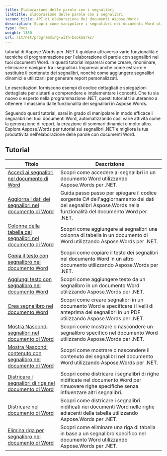 ```yaml
---
title: Elaborazione delle parole con i segnalibri
linktitle: Elaborazione delle parole con i segnalibri
second_title: API di elaborazione dei documenti Aspose.Words
description: Scopri come manipolare i segnalibri nei documenti Word utilizzando Aspose.Words per .NET. Le esercitazioni ti guidano attraverso i passaggi per creare, accedere e modificare i segnalibri in un documento di Word.
type: docs
weight: 1380
url: /it/net/programming-with-bookmarks/
---
```


tutorial di Aspose.Words per .NET ti guidano attraverso varie funzionalità e tecniche di programmazione per l'elaborazione di parole con segnalibri nei tuoi documenti Word. In questi tutorial imparerai come creare, rinominare, eliminare e navigare tra i segnalibri. Imparerai anche come estrarre e sostituire il contenuto dei segnalibri, nonché come aggiungere segnalibri dinamici e utilizzarli per generare report personalizzati.

Le esercitazioni forniscono esempi di codice dettagliati e spiegazioni dettagliate per aiutarti a comprendere e implementare i concetti. Che tu sia nuovo o esperto nella programmazione .NET, questi tutorial ti aiuteranno a ottenere il massimo dalle funzionalità dei segnalibri in Aspose.Words.

Seguendo questi tutorial, sarai in grado di manipolare in modo efficace i segnalibri nei tuoi documenti Word, automatizzando così varie attività come la generazione di report, la creazione di sommari dinamici e molto altro. Esplora Aspose.Words per tutorial sui segnalibri .NET e migliora la tua produttività nell'elaborazione delle parole con documenti Word.

 ## Tutorial
| Titolo | Descrizione |
| --- | --- |
| [Accedi ai segnalibri nel documento di Word](./access-bookmarks/) | Scopri come accedere ai segnalibri in un documento Word utilizzando Aspose.Words per .NET. |
| [Aggiorna i dati dei segnalibri nel documento di Word](./update-bookmark-data/) | Guida passo passo per spiegare il codice sorgente C# dell'aggiornamento dei dati dei segnalibri Aspose.Words nella funzionalità del documento Word per .NET. |
| [Colonne della tabella dei segnalibri nel documento di Word](./bookmark-table-columns/) | Scopri come aggiungere ai segnalibri una colonna di tabella in un documento di Word utilizzando Aspose.Words per .NET. |
| [Copia il testo con segnalibro nel documento Word](./copy-bookmarked-text/) | Scopri come copiare il testo dei segnalibri nel documento Word in un altro documento utilizzando Aspose.Words per .NET. |
| [Aggiungi testo con segnalibro nel documento Word](./append-bookmarked-text/) | Scopri come aggiungere testo da un segnalibro in un documento Word utilizzando Aspose.Words per .NET. |
| [Crea segnalibro nel documento Word](./create-bookmark/) | Scopri come creare segnalibri in un documento Word e specificare i livelli di anteprima dei segnalibri in un PDF utilizzando Aspose.Words per .NET. |
| [Mostra Nascondi segnalibri nel documento di Word](./show-hide-bookmarks/) | Scopri come mostrare o nascondere un segnalibro specifico nel documento Word utilizzando Aspose.Words per .NET. |
| [Mostra Nascondi contenuto con segnalibro nel documento di Word](./show-hide-bookmarked-content/) | Scopri come mostrare o nascondere il contenuto dei segnalibri nel documento Word utilizzando Aspose.Words per .NET. |
| [Districare i segnalibri di riga nel documento di Word](./untangle-row-bookmarks/) | Scopri come districare i segnalibri di righe nidificate nel documento Word per rimuovere righe specifiche senza influenzare altri segnalibri. |
| [Districare nel documento di Word](./untangle/) | Scopri come districare i segnalibri nidificati nei documenti Word nelle righe adiacenti della tabella utilizzando Aspose.Words per .NET. |
| [Elimina riga per segnalibro nel documento di Word](./delete-row-by-bookmark/) | Scopri come eliminare una riga di tabella in base a un segnalibro specifico nel documento Word utilizzando Aspose.Words per .NET. |